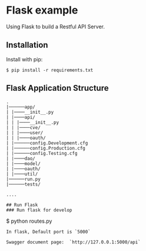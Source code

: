# Flask example

Using Flask to build a Restful API Server.

## Installation

Install with pip:

```
$ pip install -r requirements.txt
```

## Flask Application Structure 
```
.
|──────app/
| |────__init__.py
| |────api/
| | |────__init__.py
| | |────cve/
| | |────user/
| | |────oauth/
| |──────config.Development.cfg
| |──────config.Production.cfg
| |──────config.Testing.cfg
| |────dao/
| |────model/
| |────oauth/
| |────util/
|──────run.py
|──────tests/

....
 
## Run Flask
### Run flask for develop
```
$ python routes.py
```
In flask, Default port is `5000`

Swagger document page:  `http://127.0.0.1:5000/api`
